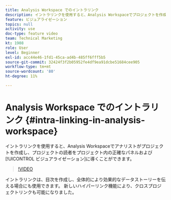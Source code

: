 ```yaml
---
title: Analysis Workspace でのイントラリンク
description: イントラリンクを使用すると、Analysis Workspaceでプロジェクトを作成するアナリストは、プロジェクトの読者をプロジェクト内の正確なパネルおよびビジュアライゼーションに導くことができます。
feature: ビジュアライゼーション
topics: null
activity: use
doc-type: feature video
team: Technical Marketing
kt: 1908
role: User
level: Beginner
exl-id: acc44e46-1fd1-45ca-ad4b-485ff6fff5b5
source-git-commit: 32424f3f2b05952fe4df9ea91dcbe51684cee905
workflow-type: tm+mt
source-wordcount: '80'
ht-degree: 11%

---
```


# Analysis Workspace でのイントラリンク {#intra-linking-in-analysis-workspace}

イントラリンクを使用すると、Analysis Workspaceでアナリストがプロジェクトを作成し、プロジェクトの読者をプロジェクト内の正確なパネルおよび[!UICONTROL ビジュアライゼーション]に導くことができます。

>[!VIDEO](https://video.tv.adobe.com/v/23724/?quality=12)

イントラリンクは、目次を作成し、全体的により効果的なデータストーリーを伝える場合にも使用できます。 新しいハイパーリンク機能により、クロスプロジェクトリンクも可能になりました。
